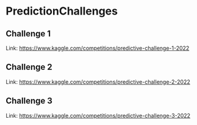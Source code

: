 # PredictionChallenges

## Challenge 1

Link: https://www.kaggle.com/competitions/predictive-challenge-1-2022

## Challenge 2

Link: https://www.kaggle.com/competitions/predictive-challenge-2-2022

## Challenge 3

Link: https://www.kaggle.com/competitions/predictive-challenge-3-2022
